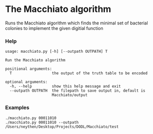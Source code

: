 # The Macchiato algorithm 

Runs the Macchiato algorithm which finds the minimal set of bacterial colonies to implement the given digitial function

### Help
```
usage: macchiato.py [-h] [--outpath OUTPATH] T

Run the Macchiato algorithm

positional arguments:
  T                  the output of the truth table to be encoded

optional arguments:
  -h, --help         show this help message and exit
  --outpath OUTPATH  the filepath to save output in, default is
                     Macchiato/output
```

### Examples

```
./macchiato.py 00011010
./macchiato.py 00011010 --outpath /Users/neythen/Desktop/Projects/DODL/Macchiato/test
```